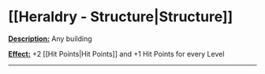 # [[Heraldry - Structure|Structure]]
<u>**Description:**</u> Any building

<u>**Effect:**</u> +2 [[Hit Points|Hit Points]] and +1 Hit Points for every Level

---